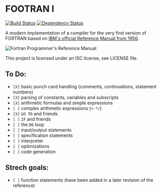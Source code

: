 FOOTRAN I
=========

[![Build Status](https://travis-ci.org/oreissig/FOOTRAN-I.svg)](https://travis-ci.org/oreissig/FOOTRAN-I)
[![Dependency Status](https://www.versioneye.com/user/projects/564656d6b5b03d0022000862/badge.svg?style=flat)](https://www.versioneye.com/user/projects/564656d6b5b03d0022000862)

A modern implementation of a compiler for the very first version of FORTRAN based on [IBM's official Reference Manual from 1956](http://www.fortran.com/FortranForTheIBM704.pdf).

![Fortran Programmer's Reference Manual](https://upload.wikimedia.org/wikipedia/commons/thumb/0/07/Fortran_acs_cover.jpeg/469px-Fortran_acs_cover.jpeg)

This project is licensed under an ISC license, see LICENSE file.

To Do:
------
- `[X]` basic punch card handling (comments, continuations, statement numbers)
- `[X]` parsing of constants, variables and subscripts
- `[X]` arithmetic formulas and simple expressions
- `[ ]` complex arithmetic expressions (`+-*/`)
- `[X]` `GO TO` and friends
- `[ ]` `IF` and friends
- `[ ]` the `DO` loop
- `[ ]` input/output statements
- `[ ]` specification statements
- `[ ]` interpreter
- `[ ]` optimizations
- `[ ]` code generation

Strech goals:
-------------
- `[ ]` function statements (have been added in a later revision of the reference)
